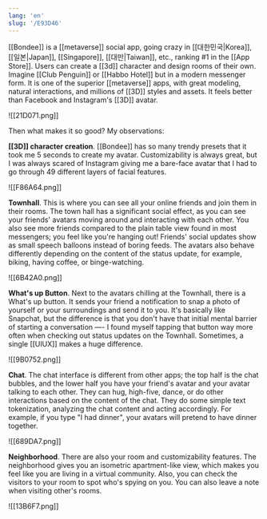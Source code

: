 ```yaml
---
lang: 'en'
slug: '/E93D46'
---
```


[[Bondee]] is a [[metaverse]] social app, going crazy in [[대한민국|Korea]], [[일본|Japan]], [[Singapore]], [[대만|Taiwan]], etc., ranking #1 in the [[App Store]]. Users can create a [[3d]] character and design rooms of their own. Imagine [[Club Penguin]] or [[Habbo Hotel]] but in a modern messenger form. It is one of the superior [[metaverse]] apps, with great modeling, natural interactions, and millions of [[3D]] styles and assets. It feels better than Facebook and Instagram's [[3D]] avatar.

![[21D071.png]]

Then what makes it so good? My observations:

**[[3D]] character creation**. [[Bondee]] has so many trendy presets that it took me 5 seconds to create my avatar. Customizability is always great, but I was always scared of Instagram giving me a bare-face avatar that I had to go through 49 different layers of facial features.

![[F86A64.png]]

**Townhall**. This is where you can see all your online friends and join them in their rooms. The town hall has a significant social effect, as you can see your friends' avatars moving around and interacting with each other. You also see more friends compared to the plain table view found in most messengers; you feel like you're hanging out! Friends' social updates show as small speech balloons instead of boring feeds. The avatars also behave differently depending on the content of the status update, for example, biking, having coffee, or binge-watching.

![[6B42A0.png]]

**What's up Button**. Next to the avatars chilling at the Townhall, there is a What's up button. It sends your friend a notification to snap a photo of yourself or your surroundings and send it to you. It's basically like Snapchat, but the difference is that you don't have that initial mental barrier of starting a conversation —- I found myself tapping that button way more often when checking out status updates on the Townhall. Sometimes, a single [[UIUX]] makes a huge difference.

![[9B0752.png]]

**Chat**. The chat interface is different from other apps; the top half is the chat bubbles, and the lower half you have your friend's avatar and your avatar talking to each other. They can hug, high-five, dance, or do other interactions based on the content of the chat. They do some simple text tokenization, analyzing the chat content and acting accordingly. For example, if you type "I had dinner", your avatars will pretend to have dinner together.

![[689DA7.png]]

**Neighborhood**. There are also your room and customizability features. The neighborhood gives you an isometric apartment-like view, which makes you feel like you are living in a virtual community. Also, you can check the visitors to your room to spot who's spying on you. You can also leave a note when visiting other's rooms.

![[13B6F7.png]]
